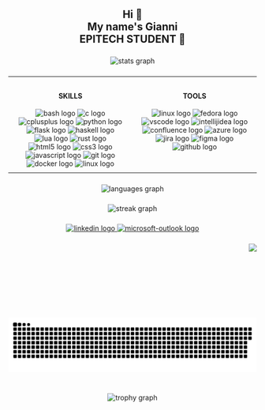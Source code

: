 <h2 align="center">Hi 👋<br>My name's Gianni<br>EPITECH STUDENT 💪</h2>

###

<div align="center">
  <img src="https://github-readme-stats.vercel.app/api?username=xJundo&hide_title=false&hide_rank=false&show_icons=true&include_all_commits=true&count_private=true&disable_animations=false&theme=tokyonight&locale=en&hide_border=false&order=1&custom_title=Stats" height="150" alt="stats graph"  />
</div>

###

<table style="table-layout: fixed; width: 100%; border-collapse: collapse;">
  <tr>
    <!-- SKILLS Section -->
    <td style="width: 50%; text-align: center; vertical-align: top; padding: 10px;">
      <h4 align="center">SKILLS</h4>
      <div align="center">
        <img src="https://cdn.jsdelivr.net/gh/devicons/devicon/icons/bash/bash-original.svg" height="30" alt="bash logo" />
        <img src="https://cdn.jsdelivr.net/gh/devicons/devicon/icons/c/c-original.svg" height="30" alt="c logo" />
        <img src="https://cdn.jsdelivr.net/gh/devicons/devicon/icons/cplusplus/cplusplus-original.svg" height="30" alt="cplusplus logo" />
        <img src="https://cdn.jsdelivr.net/gh/devicons/devicon/icons/python/python-original.svg" height="30" alt="python logo" />
        <img src="https://cdn.jsdelivr.net/gh/devicons/devicon/icons/flask/flask-original.svg" height="30" alt="flask logo" />
        <img src="https://cdn.jsdelivr.net/gh/devicons/devicon/icons/haskell/haskell-original.svg" height="30" alt="haskell logo" />
        <img src="https://cdn.jsdelivr.net/gh/devicons/devicon/icons/lua/lua-original.svg" height="30" alt="lua logo" />
        <img src="https://cdn.jsdelivr.net/gh/devicons/devicon/icons/rust/rust-original.svg" height="30" alt="rust logo" />
        <img src="https://cdn.jsdelivr.net/gh/devicons/devicon/icons/html5/html5-original.svg" height="30" alt="html5 logo" />
        <img src="https://cdn.jsdelivr.net/gh/devicons/devicon/icons/css3/css3-original.svg" height="30" alt="css3 logo" />
        <img src="https://cdn.jsdelivr.net/gh/devicons/devicon/icons/javascript/javascript-original.svg" height="30" alt="javascript logo" />
        <img src="https://cdn.jsdelivr.net/gh/devicons/devicon/icons/git/git-original.svg" height="30" alt="git logo" />
        <img src="https://cdn.jsdelivr.net/gh/devicons/devicon/icons/docker/docker-original.svg" height="30" alt="docker logo" />
        <img src="https://cdn.jsdelivr.net/gh/devicons/devicon/icons/linux/linux-original.svg" height="30" alt="linux logo" />
      </div>
    </td>
    <!-- TOOLS Section -->
    <td style="width: 50%; text-align: center; vertical-align: top; padding: 10px;">
      <h4>TOOLS</h4>
      <div>
        <img src="https://cdn.jsdelivr.net/gh/devicons/devicon/icons/linux/linux-original.svg" height="30" alt="linux logo" />
        <img src="https://cdn.jsdelivr.net/gh/devicons/devicon/icons/fedora/fedora-original.svg" height="30" alt="fedora logo" />
        <img src="https://cdn.jsdelivr.net/gh/devicons/devicon/icons/vscode/vscode-original.svg" height="30" alt="vscode logo" />
        <img src="https://skillicons.dev/icons?i=idea" height="30" alt="intellijidea logo" />
        <img src="https://cdn.jsdelivr.net/gh/devicons/devicon/icons/confluence/confluence-original.svg" height="30" alt="confluence logo" />
        <img src="https://cdn.jsdelivr.net/gh/devicons/devicon/icons/azure/azure-original.svg" height="30" alt="azure logo" />
        <img src="https://cdn.jsdelivr.net/gh/devicons/devicon/icons/jira/jira-original.svg" height="30" alt="jira logo" />
        <img src="https://cdn.jsdelivr.net/gh/devicons/devicon/icons/figma/figma-original.svg" height="30" alt="figma logo" />
        <img src="https://skillicons.dev/icons?i=github" height="30" alt="github logo" />
      </div>
    </td>
  </tr>
</table>


###

<div align="center">
  <img src="https://github-readme-stats.vercel.app/api/top-langs?username=xJundo&locale=en&hide_title=false&layout=compact&card_width=320&langs_count=5&theme=tokyonight&hide_border=false&order=2" height="150" alt="languages graph"  />
</div>

###

<div align="center">
  <img src="https://streak-stats.demolab.com?user=xJundo&locale=en&mode=weekly&theme=tokyonight&hide_border=false&border_radius=5&date_format=M%20j%5B,%20Y%5D&order=3" height="150" alt="streak graph"  />
</div>

###

<div align="center">
  <a href="https://www.linkedin.com/in/gianni-tuero/" target="_blank">
    <img src="https://img.shields.io/static/v1?message=LinkedIn&logo=linkedin&label=&color=0077B5&logoColor=white&labelColor=&style=for-the-badge" height="35" alt="linkedin logo"  />
  </a>
  <a href="mailto:gianni.tuero@epitech.eu" target="_blank">
    <img src="https://img.shields.io/static/v1?message=CONTACT&logo=microsoft-outlook&label=&color=0078D4&logoColor=white&labelColor=&style=for-the-badge" height="35" alt="microsoft-outlook logo"  />
  </a>
</div>

###

<img align="right" height="150" src="https://www.gif-maniac.com/gifs/50/49730.gif"  />

###

<picture>
  <source media="(prefers-color-scheme: dark)" srcset="https://raw.githubusercontent.com/xJundo/xjundo/output/github-snake-dark.svg" />
  <source media="(prefers-color-scheme: light)" srcset="https://raw.githubusercontent.com/xJundo/xjundo/output/github-snake.svg" />
  <img alt="github-snake" src="https://raw.githubusercontent.com/xJundo/xjundo/output/github-snake.svg" />
</picture>

###

<br clear="both">

<div align="center">
  <img src="https://github-profile-trophy.vercel.app?username=xJundo&theme=tokyonight&column=-1&row=1&margin-w=8&margin-h=8&no-bg=false&no-frame=false&order=4" height="150" alt="trophy graph"  />
</div>

###

